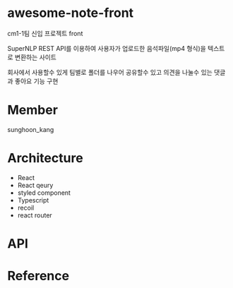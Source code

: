 # awesome-note-front

cm1-1팀 신입 프로젝트 front

SuperNLP REST API를 이용하여 사용자가 업로드한 음석파일(mp4 형식)을 텍스트로 변환하는 사이트

회사에서 사용할수 있게 팀별로 폴더를 나우어 공유할수 있고 의견을 나눌수 있는 댓글과 좋아요 기능 구현

# Member

sunghoon_kang

# Architecture

- React
- React qeury
- styled component
- Typescript
- recoil
- react router

# API

# Reference
